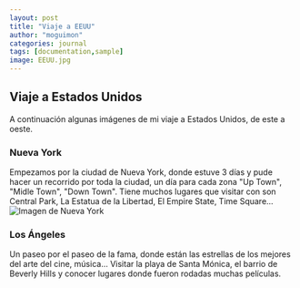 ```yaml
---
layout: post
title: "Viaje a EEUU"
author: "moguimon"
categories: journal
tags: [documentation,sample]
image: EEUU.jpg
---
```


## Viaje a Estados Unidos

A continuación algunas imágenes de mi viaje a Estados Unidos, de este a oeste.

### Nueva York
Empezamos por la ciudad de Nueva York, donde estuve 3 días y pude hacer un recorrido por toda la ciudad, un día para cada zona "Up Town", "Midle Town", "Down Town".
Tiene muchos lugares que visitar con son Central Park, La Estatua de la Libertad, El Empire State, Time Square...
![Imagen de Nueva York]({{site.baseurl}/assets/img/EEUU/NuevaYork.jpg})

### Los Ángeles
Un paseo por el paseo de la fama, donde están las estrellas de los mejores del arte del cine, música...
Visitar la playa de Santa Mónica, el barrio de Beverly Hills y conocer lugares donde fueron rodadas muchas películas.
